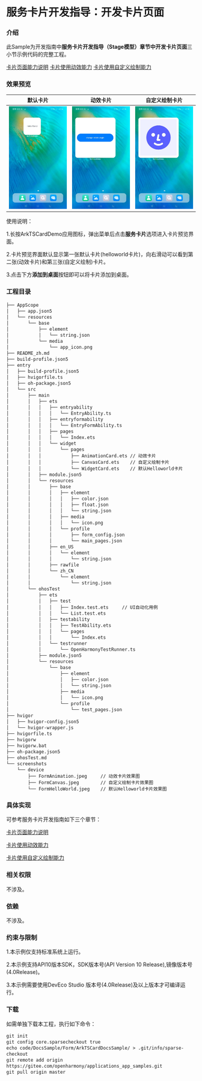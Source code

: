 # 服务卡片开发指导：开发卡片页面 

### 介绍

此Sample为开发指南中**服务卡片开发指导（Stage模型）**章节中**开发卡片页面**三小节示例代码的完整工程。

[卡片页面能力说明](https://gitee.com/openharmony/docs/blob/master/zh-cn/application-dev/form/arkts-ui-widget-page-overview.md)
[卡片使用动效能力](https://gitee.com/openharmony/docs/blob/master/zh-cn/application-dev/application-models/arkts-ui-widget-page-animation.md)
[卡片使用自定义绘制能力](https://gitee.com/openharmony/docs/blob/master/zh-cn/application-dev/application-models/arkts-ui-widget-page-custom-drawing.md)

### 效果预览
|默认卡片|动效卡片|自定义绘制卡片|
|--------------------------------|--------------------------------|--------------------------------|
|![FormHelloWorld](./screenshots/device/FormHelloWorld.jpeg)|![FormAnimation](./screenshots/device/FormAnimation.jpeg)|![FormCanvas](./screenshots/device/FormCanvas.jpeg)|

使用说明：

1.长按ArkTSCardDemo应用图标，弹出菜单后点击**服务卡片**选项进入卡片预览界面。

2.卡片预览界面默认显示第一张默认卡片(helloworld卡片)，向右滑动可以看到第二张(动效卡片)和第三张(自定义绘制)卡片。

3.点击下方**添加到桌面**按钮即可以将卡片添加到桌面。


### 工程目录
```shell
├── AppScope
│   ├── app.json5
│   └── resources
│       └── base
│           ├── element
│           │   └── string.json
│           └── media
│               └── app_icon.png
├── README_zh.md
├── build-profile.json5
├── entry
│   ├── build-profile.json5
│   ├── hvigorfile.ts
│   ├── oh-package.json5
│   └── src
│       ├── main
│       │   ├── ets
│       │   │   ├── entryability
│       │   │   │   └── EntryAbility.ts
│       │   │   ├── entryformability
│       │   │   │   └── EntryFormAbility.ts
│       │   │   ├── pages
│       │   │   │   └── Index.ets
│       │   │   └── widget
│       │   │       └── pages
│       │   │           ├── AnimationCard.ets // 动效卡片
│       │   │           ├── CanvasCard.ets    // 自定义绘制卡片
│       │   │           └── WidgetCard.ets    // 默认Helloworld卡片
│       │   ├── module.json5
│       │   └── resources
│       │       ├── base
│       │       │   ├── element
│       │       │   │   ├── color.json
│       │       │   │   ├── float.json
│       │       │   │   └── string.json
│       │       │   ├── media
│       │       │   │   └── icon.png
│       │       │   └── profile
│       │       │       ├── form_config.json
│       │       │       └── main_pages.json
│       │       ├── en_US
│       │       │   └── element
│       │       │       └── string.json
│       │       ├── rawfile
│       │       └── zh_CN
│       │           └── element
│       │               └── string.json
│       └── ohosTest
│           ├── ets
│           │   ├── test
│           │   │   ├── Index.test.ets     // UI自动化用例
│           │   │   └── List.test.ets
│           │   ├── testability
│           │   │   ├── TestAbility.ets
│           │   │   └── pages
│           │   │       └── Index.ets
│           │   └── testrunner
│           │       └── OpenHarmonyTestRunner.ts
│           ├── module.json5
│           └── resources
│               └── base
│                   ├── element
│                   │   ├── color.json
│                   │   └── string.json
│                   ├── media
│                   │   └── icon.png
│                   └── profile
│                       └── test_pages.json
├── hvigor
│   ├── hvigor-config.json5
│   └── hvigor-wrapper.js
├── hvigorfile.ts
├── hvigorw
├── hvigorw.bat
├── oh-package.json5
├── ohosTest.md
└── screenshots
    └── device
        ├── FormAnimation.jpeg     // 动效卡片效果图
        ├── FormCanvas.jpeg        // 自定义绘制卡片效果图
        └── FormHelloWorld.jpeg    // 默认Helloworld卡片效果图
```

### 具体实现

可参考服务卡片开发指南如下三个章节：

[卡片页面能力说明](https://gitee.com/openharmony/docs/blob/master/zh-cn/application-dev/form/arkts-ui-widget-page-overview.md)

[卡片使用动效能力](https://gitee.com/openharmony/docs/blob/master/zh-cn/application-dev/application-models/arkts-ui-widget-page-animation.md)

[卡片使用自定义绘制能力](https://gitee.com/openharmony/docs/blob/master/zh-cn/application-dev/application-models/arkts-ui-widget-page-custom-drawing.md)

### 相关权限

不涉及。

### 依赖

不涉及。

### 约束与限制

1.本示例仅支持标准系统上运行。

2.本示例支持API10版本SDK，SDK版本号(API Version 10 Release),镜像版本号(4.0Release)。

3.本示例需要使用DevEco Studio 版本号(4.0Release)及以上版本才可编译运行。

### 下载

如需单独下载本工程，执行如下命令：

```shell
git init
git config core.sparsecheckout true
echo code/DocsSample/Form/ArkTSCardDocsSample/ > .git/info/sparse-checkout
git remote add origin https://gitee.com/openharmony/applications_app_samples.git
git pull origin master
```
